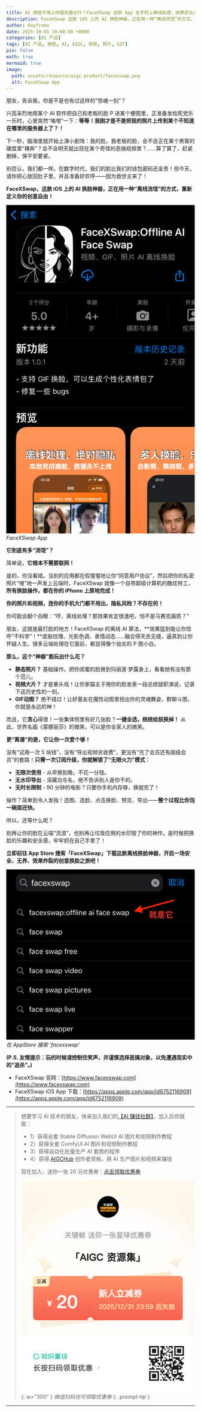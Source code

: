 ```yaml
---
title: AI 换脸不用上传服务器也行？FaceXSwap 这款 App 在手机上离线处理，效果却比云端还强！视频、GIF 动图、照片还都支持！
description: FaceXSwap 这款 iOS 上的 AI 换脸神器，正在用一种“离线流氓”的方式，重新定义你的创意自由！
author: Keyframe
date: 2025-10-01 18:08:08 +0800
categories: [AI 产品]
tags: [AI 产品, 换脸, AI, AIGC, 视频, 照片, GIF]
pin: false
math: true
mermaid: true
image:
  path: assets/resource/aigc-product/facexswap.png
  alt: FaceXSwap App
---
```





朋友，告诉我，你是不是也有过这样的“惊魂一刻”？

兴高采烈地用某个 AI 软件把自己和老板的脸 P 进某个梗图里，正准备发给死党乐一乐时，心里突然“咯噔”一下：**等等！我刚才是不是把我的照片上传到某个不知道在哪里的服务器上了？！**

下一秒，脑海里就开始上演小剧场：我的脸，我老板的脸，会不会正在某个黑客的硬盘里“裸奔”？会不会明天就出现在某个奇怪的恶搞视频里？……算了算了，赶紧删掉，保平安要紧。

别否认，我们都一样。在数字时代，我们的脸比我们的钱包密码还金贵！但今天，请你把心放回肚子里，并且准备好欢呼——因为救世主来了！

**FaceXSwap，这款 iOS 上的 AI 换脸神器，正在用一种“离线流氓”的方式，重新定义你的创意自由！**



![FaceXSwap App](assets/resource/aigc-product/facexswap-1.png)
_FaceXSwap App_


**它到底有多“流氓”？**

简单说，**它根本不需要联网！**

是的，你没看错。当别的应用都在假惺惺地让你“同意用户协议”，然后把你的私密照片“嗖”地一声发上云端时，FaceXSwap 就像一个自带超级计算机的酷炫特工，**所有换脸操作，都在你的 iPhone 上原地完成！**

**你的照片和视频，连你的手机大门都不用出，隐私风险？不存在的！**

你可能会翻个白眼：“哼，离线处理？那效果肯定很渣吧，怕不是马赛克画质？”

朋友，这就是最打脸的地方！FaceXSwap 的离线 AI 算法，**效果猛到能让你惊呼“不科学”！**皮肤纹理、光影色调、表情动态……融合得天衣无缝，逼真到让你怀疑人生。很多云端处理在它面前，都显得像个拙劣的 P 图小白。

**那么，这个“神器”能玩出什么花？**

- **静态照片？** 基础操作。把你闺蜜的脸换到玛丽莲·梦露身上，看看她有没有那个范儿。
- **视频大片？** 才是重头戏！让你家猫主子用你的脸发表一段总统就职演说，记录下这历史性的一刻。
- **GIF动图？** 绝不错过！让好基友在魔性动图里扭出你的灵魂舞姿，群聊斗图，你就是永远的神！

而且，它**贪心**得很！一张集体照里有好几张脸？**一键全选，统统给朕换掉！** 从此，世界名画《蒙娜丽莎》的微笑，可以是你全家人的微笑。

**更“离谱”的是，它让你一次爱个够！**

没有“试用一次 5 块钱”，没有“导出视频另收费”，更没有“充了会员还有超级会员”的套路！**只需一次订阅升级，你就解锁了“无限火力”模式：**

- **无限次使用** - 从早换到晚，不花一分钱。
- **无水印导出** - 深藏功与名，绝不告诉别人是你干的。
- **无时长限制** - 90 分钟的电影？只要你手机内存够，换就完了！

操作？简单到令人发指！选图、选脸、点击换脸、预览、导出——**整个过程比你泡一碗面还快。**

所以，还等什么呢？

别再让你的脸在云端“流浪”，也别再让垃圾应用的水印毁了你的神作。是时候把换脸的乐趣和安全感，牢牢抓在自己手里了！

**立即前往 App Store 搜索「FaceXSwap」下载这款离线换脸神器，开启一场安全、无界、效果炸裂的创意换脸之旅吧！**


![在 AppStore 搜索 'facexswap'](assets/resource/aigc-product/facexswap-2.png)
_在 AppStore 搜索 'facexswap'_

**(P.S. 友情提示：玩的时候请控制住笑声，并谨慎选择恶搞对象，以免遭遇现实中的“追杀”。)**

- FaceXSwap 官网：[https://www.facexswap.com](https://www.facexswap.com)
- FaceXSwap iOS App 下载：[https://apps.apple.com/app/id6752116909](https://apps.apple.com/app/id6752116909)

---

>想要学习 AI 技术的朋友，快来加入我们的<a href="https://t.zsxq.com/nd3Wj" target="_blank" rel="noopener noreferrer">【AI 赚钱社群】</a>，加入后你就能：
>
>- 1）获得全套 Stable Diffusion WebUI AI 图片和视频制作教程
>- 2）获得全套 ComfyUI AI 图片和视频制作教程
>- 3）获得自动化批量生产 AI 套图的程序
>- 4）获得 <a href="https://www.aigchub.ai" target="_blank" rel="noopener noreferrer">AIGCHub</a> 创作者资格，用 AI 生产图片和视频来赚钱
>
>现在加入，送你一张 20 元优惠券：<a href="https://t.zsxq.com/nd3Wj" target="_blank" rel="noopener noreferrer">点击领取优惠券</a>
>
>![知识星球新人优惠券](assets/img/aigc-zsxq-coupon.png){: w="300" }
>_微信扫码也可领取优惠券_
{: .prompt-tip }

---
